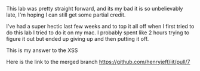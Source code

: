 This lab was pretty straight forward, and its my bad it is so unbelievably late,
I'm hoping I can still get some partial credit.

I've had a super hectic last few weeks and to top it all off when I first tried
to do this lab I tried to do it on my mac. I probably spent like 2 hours trying 
to figure it out but ended up giving up and then putting it off.


This is my answer to the XSS
<script>window.location = 'http://www.rpi.edu'</script>

Here is the link to the merged branch
https://github.com/henryjeff/iit/pull/7